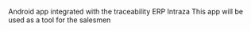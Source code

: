 Android app integrated with the traceability ERP Intraza
This app will be used as a tool for the salesmen